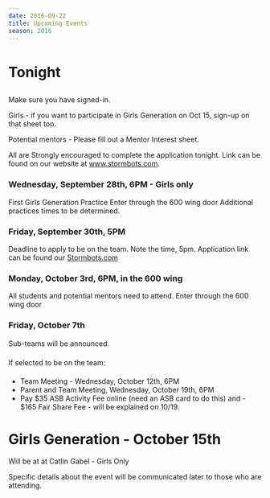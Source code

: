 ```yaml
---
date: 2016-09-22
title: Upcoming Events
season: 2016
---
```



# Tonight
Make sure you have signed-in.

Girls - if you want to participate in Girls Generation on Oct 15, sign-up on that sheet too.

Potential mentors - Please fill out a Mentor Interest sheet.

All are Strongly encouraged to complete the application tonight. Link can be found on our website at www.stormbots.com.

### Wednesday, September 28th, 6PM - Girls only
First Girls Generation Practice
Enter through the 600 wing door
Additional practices times to be determined.

### Friday, September 30th, 5PM
Deadline to apply to be on the team.
Note the time, 5pm.
Application link can be found our [Stormbots.com](/)

### Monday, October 3rd, 6PM, in the 600 wing
All students and potential mentors need to attend.
Enter through the 600 wing door

### Friday, October 7th
Sub-teams will be announced.

If selected to be on the team:
- Team Meeting - Wednesday, October 12th, 6PM
- Parent and Team Meeting, Wednesday, October 19th, 6PM
- Pay $35 ASB Activity Fee online (need an ASB card to do this) and - $165 Fair Share Fee - will be explained on 10/19.

# Girls Generation - October 15th
Will be at at Catlin Gabel - Girls Only

Specific details about the event will be communicated later to those who are attending.
